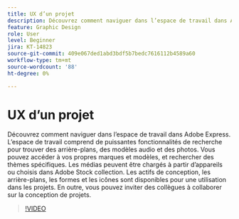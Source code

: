 ```yaml
---
title: UX d’un projet
description: Découvrez comment naviguer dans l’espace de travail dans Adobe Express
feature: Graphic Design
role: User
level: Beginner
jira: KT-14823
source-git-commit: 409e067ded1abd3bdf5b7bedc7616112b4589a60
workflow-type: tm+mt
source-wordcount: '88'
ht-degree: 0%

---
```


# UX d’un projet

Découvrez comment naviguer dans l’espace de travail dans Adobe Express. L’espace de travail comprend de puissantes fonctionnalités de recherche pour trouver des arrière-plans, des modèles audio et des photos. Vous pouvez accéder à vos propres marques et modèles, et rechercher des thèmes spécifiques. Les médias peuvent être chargés à partir d’appareils ou choisis dans Adobe Stock collection. Les actifs de conception, les arrière-plans, les formes et les icônes sont disponibles pour une utilisation dans les projets. En outre, vous pouvez inviter des collègues à collaborer sur la conception de projets.

>[!VIDEO](https://video.tv.adobe.com/v/3426932?quality=12&learn=on&hidetitle=true)
